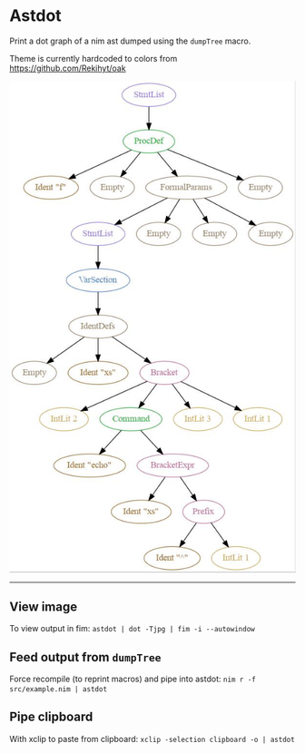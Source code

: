 # Astdot

Print a dot graph of a nim ast dumped using the `dumpTree` macro.

Theme is currently hardcoded to colors from <https://github.com/Rekihyt/oak>

![example tree](example.jpg)

---

## View image

To view output in fim:
`astdot | dot -Tjpg | fim -i --autowindow`

## Feed output from `dumpTree`

Force recompile (to reprint macros) and pipe into astdot:
`nim r -f src/example.nim | astdot`

## Pipe clipboard

With xclip to paste from clipboard:
`xclip -selection clipboard -o | astdot`

